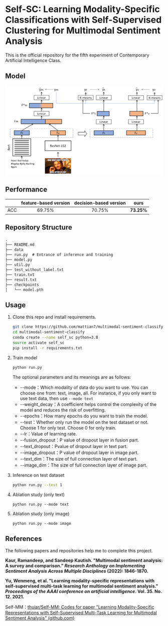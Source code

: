 # Self-SC: Learning Modality-Specific Classifications with Self-Supervised Clustering for Multimodal Sentiment Analysis

This is the official repository for the  fifth experiment of Contemporary Artificial Intelligence Class.

## Model

![](https://raw.githubusercontent.com/mattian7/figure/main/img/ai5.png)

## Performance

|      | feature-based version | decision-based version |    ours    |
| :--: | :-------------------: | :--------------------: | :--------: |
| ACC  |        69.75%         |         70.75%         | **73.25%** |

## Repository Structure

```
.
├── README.md
├── data
├── run.py  # Entrance of inference and training
├── model.py
├── util.py
├── test_without_label.txt
├── train.txt
├── result.txt
├── checkpoints
│   └── model.pth
```

## Usage

1. Clone this repo and install requirements.

   ```bash
   git clone https://github.com/mattian7/multimodal-sentiment-classify.git
   cd multimodal-sentiment-classify
   conda create --name self_sc python=3.8
   source activate self_sc
   pip install -r requirements.txt
   ```

2. Train model

   ```bash
   python run.py
   ```

   The optional parameters and its meanings are as follows:

   - --mode：Which modality of data do you want to use. You can choose one from: text, image, all. For instance, if you only want to use text data, then use `--mode text`
   - --weight_decay：A coefficient helps control the complexity of the model and reduces the risk of overfitting.
   - --epochs：How many epochs do you want to train the model.
   - --test：Whether only run the model on the test dataset or not. Choose 1 for only test. Choose 0 for only train.
   - --lr：Value of learning rate.
   - --fusion_dropout：P value of dropout layer in fusion part.
   - --text_dropout：Pvalue of dropout layer in text part.
   - --image_dropout：P value of dropout layer in image part.
   - --text_dim：The size of full connection layer of text part.
   - --image_dim：The size of full connection layer of image part.

3. Inference on test dataset

   ```bash
   python run.py --test 1
   ```

4. Ablation study (only text)

   ```
   python run.py --mode text
   ```

5. Ablation study (only image)

   ```
   python run.py --mode image
   ```

## References

The following papers and repositories help me to complete this project.

**Kaur, Ramandeep, and Sandeep Kautish. "Multimodal sentiment analysis: A survey and comparison." *Research Anthology on Implementing Sentiment Analysis Across Multiple Disciplines* (2022): 1846-1870.**

**Yu, Wenmeng, et al. "Learning modality-specific representations with self-supervised multi-task learning for multimodal sentiment analysis." *Proceedings of the AAAI conference on artificial intelligence*. Vol. 35. No. 12. 2021.**

Self-MM：[thuiar/Self-MM: Codes for paper "Learning Modality-Specific Representations with Self-Supervised Multi-Task Learning for Multimodal Sentiment Analysis" (github.com)](https://github.com/thuiar/Self-MM/tree/main)

